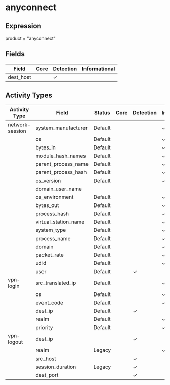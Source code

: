 anyconnect
==========

Expression
----------

product = "anyconnect"

Fields
------

| Field     | Core | Detection | Informational |
| --------- | ---- | --------- | ------------- |
| dest_host |      | &#10003;  |               |

Activity Types
--------------

| Activity Type   | Field                | Status  | Core | Detection | Informational |
| --------------- | -------------------- | ------- | ---- | --------- | ------------- |
| network-session | system_manufacturer  | Default |      |           | &#10003;      |
|                 | os                   | Default |      |           | &#10003;      |
|                 | bytes_in             | Default |      |           | &#10003;      |
|                 | module_hash_names    | Default |      |           | &#10003;      |
|                 | parent_process_name  | Default |      |           | &#10003;      |
|                 | parent_process_hash  | Default |      |           | &#10003;      |
|                 | os_version           | Default |      |           | &#10003;      |
|                 | domain_user_name     |         |      |           |               |
|                 | os_environment       | Default |      |           | &#10003;      |
|                 | bytes_out            | Default |      |           | &#10003;      |
|                 | process_hash         | Default |      |           | &#10003;      |
|                 | virtual_station_name | Default |      |           | &#10003;      |
|                 | system_type          | Default |      |           | &#10003;      |
|                 | process_name         | Default |      |           | &#10003;      |
|                 | domain               | Default |      |           | &#10003;      |
|                 | packet_rate          | Default |      |           | &#10003;      |
|                 | udid                 | Default |      |           | &#10003;      |
|                 | user                 | Default |      | &#10003;  |               |
| vpn-login       | src_translated_ip    | Default |      |           | &#10003;      |
|                 | os                   | Default |      |           | &#10003;      |
|                 | event_code           | Default |      |           | &#10003;      |
|                 | dest_ip              | Default |      | &#10003;  |               |
|                 | realm                | Default |      |           | &#10003;      |
|                 | priority             | Default |      |           | &#10003;      |
| vpn-logout      | dest_ip              |         |      | &#10003;  |               |
|                 | realm                | Legacy  |      |           | &#10003;      |
|                 | src_host             |         |      | &#10003;  |               |
|                 | session_duration     | Legacy  |      | &#10003;  |               |
|                 | dest_port            |         |      | &#10003;  |               |

